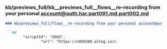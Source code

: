 ### kb/previews_full/kb__previews_full__flows__re-recording from your personal account@auth.har.part091.md.part002.md

```md
### kb/previews_full/flows__re-recording from your personal account@auth.har.part091.md (part 002)

```md
        "scriptId": "2603",
                "url": "https://n958200.alteg.io/c
```

```

```
